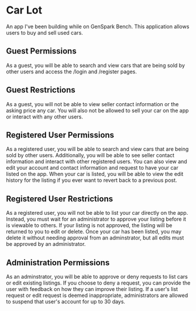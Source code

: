 # Car Lot

An app I've been building while on GenSpark Bench. This application allows users to buy and sell used cars.

## Guest Permissions

As a guest, you will be able to search and view cars that are being sold by other users and access the /login and /register pages.

## Guest Restrictions

As a guest, you will not be able to view seller contact information or the asking price any car. You will also not be allowed to sell your car on the app or interact with any other users.

## Registered User Permissions

As a registered user, you will be able to search and view cars that are being sold by other users. Additionally, you will be able to see seller contact information and interact with other registered users. You can also view and edit your account and contact information and request to have your car listed on the app. When your car is listed, you will be able to view the edit history for the listing if you ever want to revert back to a previous post.

## Registered User Restrictions

As a registered user, you will not be able to list your car directly on the app. Instead, you must wait for an administrator to approve your listing before it is viewable to others. If your listing is not approved, the listing will be returned to you to edit or delete. Once your car has been listed, you may delete it without needing approval from an adminstrator, but all edits must be approved by an administrator.

## Administration Permissions

As an adminstrator, you will be able to approve or deny requests to list cars or edit existing listings. If you choose to deny a request, you can provide the user with feedback on how they can improve their listing. If a user's list request or edit request is deemed inappropriate, administrators are allowed to suspend that user's account for up to 30 days.
